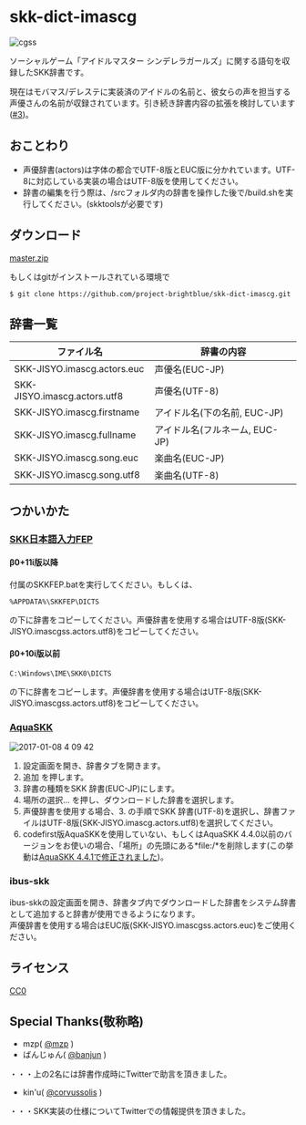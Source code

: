 # skk-dict-imascg

![cgss](https://cloud.githubusercontent.com/assets/5173607/21075603/97e3999e-bf59-11e6-9db2-f3816c3b898f.png)

ソーシャルゲーム「アイドルマスター シンデレラガールズ」に関する語句を収録したSKK辞書です。

現在はモバマス/デレステに実装済のアイドルの名前と、彼女らの声を担当する声優さんの名前が収録されています。引き続き辞書内容の拡張を検討しています([#3](https://github.com/project-brightblue/skk-dict-imascg/issues/3))。  

## おことわり
* 声優辞書(actors)は字体の都合でUTF-8版とEUC版に分かれています。UTF-8に対応している実装の場合はUTF-8版を使用してください。
* 辞書の編集を行う際は、/srcフォルダ内の辞書を操作した後で/build.shを実行してください。(skktoolsが必要です)

## ダウンロード
[master.zip](https://github.com/project-brightblue/skk-dict-imascg/archive/master.zip)

もしくはgitがインストールされている環境で

```
$ git clone https://github.com/project-brightblue/skk-dict-imascg.git
```

## 辞書一覧

|ファイル名                   |辞書の内容                     |
|-----------------------------|-------------------------------|
|SKK-JISYO.imascg.actors.euc  |声優名(EUC-JP)                 |
|SKK-JISYO.imascg.actors.utf8 |声優名(UTF-8)                  |
|SKK-JISYO.imascg.firstname   |アイドル名(下の名前, EUC-JP)   |
|SKK-JISYO.imascg.fullname    |アイドル名(フルネーム, EUC-JP) |
|SKK-JISYO.imascg.song.euc    |楽曲名(EUC-JP)                 |
|SKK-JISYO.imascg.song.utf8   |楽曲名(UTF-8)                  |

## つかいかた
### [SKK日本語入力FEP](http://coexe.web.fc2.com/programs.html)
#### β0+11i版以降
付属のSKKFEP.batを実行してください。もしくは、

```
%APPDATA%\SKKFEP\DICTS
```
の下に辞書をコピーしてください。声優辞書を使用する場合はUTF-8版(SKK-JISYO.imascgss.actors.utf8)をコピーしてください。

#### β0+10i版以前
```
C:\Windows\IME\SKK0\DICTS
```
の下に辞書をコピーします。声優辞書を使用する場合はUTF-8版(SKK-JISYO.imascgss.actors.utf8)をコピーしてください。

### [AquaSKK](https://github.com/codefirst/aquaskk)
![2017-01-08 4 09 42](https://cloud.githubusercontent.com/assets/5173607/21744443/28e1fc28-d559-11e6-92cc-8a173416bdf0.png)

1. 設定画面を開き、辞書タブを開きます。
2. 追加 を押します。
3. 辞書の種類をSKK 辞書(EUC-JP)にします。
4. 場所の選択... を押し、ダウンロードした辞書を選択します。
5. 声優辞書を使用する場合、3. の手順でSKK 辞書(UTF-8)を選択し、辞書ファイルはUTF-8版(SKK-JISYO.imascg.actors.utf8)を選択してください。
6. codefirst版AquaSKKを使用していない、もしくはAquaSKK 4.4.0以前のバージョンをお使いの場合、「場所」の先頭にある*file:/*を削除します(この挙動は[AquaSKK 4.4.1で修正されました](https://github.com/codefirst/aquaskk/issues/55))。

### ibus-skk
ibus-skkの設定画面を開き、辞書タブ内でダウンロードした辞書をシステム辞書として追加すると辞書が使用できるようになります。  
声優辞書を使用する場合はEUC版(SKK-JISYO.imascgss.actors.euc)をご使用ください。

## ライセンス
[CC0](https://creativecommons.org/publicdomain/zero/1.0/deed)  

## Special Thanks(敬称略)
* mzp( [@mzp](https://twitter.com/mzp) )
* ばんじゅん( [@banjun](https://twitter.com/banjun) )

・・・上の2名には辞書作成時にTwitterで助言を頂きました。

* kin'u( [@corvussolis](https://twitter.com/corvussolis) )

・・・SKK実装の仕様についてTwitterでの情報提供を頂きました。
